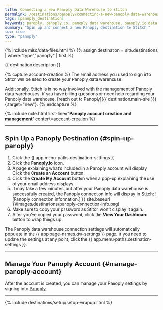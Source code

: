 ```yaml
---
title: Connecting a New Panoply Data Warehouse to Stitch
permalink: /destinations/panoply/connecting-a-new-panoply-data-warehouse-to-stitch
tags: [panoply_destination]
keywords: panoply, panoply.io, panoply data warehouse, panoply.io data warehouse etl to redshift, redshift etl, panoply etl
summary: "Spin up and connect a new Panoply destination to Stitch."
toc: true
type: "panoply"
---
```

{% include misc/data-files.html %}
{% assign destination = site.destinations | where:"type","panoply" | first %}

{{ destination.description }}

{% capture account-creation %}
The email address you used to sign into Stitch will be used to create your Panoply data warehouse.

Additionally, Stitch is in no way involved with the management of Panoply data warehouses. If you have billing questions or need help regarding your Panoply data warehouse, [reach out to Panoply]({{ destination.main-site }}){:target="new"}.
{% endcapture %}

{% include note.html first-line="**Panoply account creation and management**" content=account-creation %}

---

## Spin Up a Panoply Destination {#spin-up-panoply}

1. Click the {{ app.menu-paths.destination-settings }}.
2. Click the **Panoply.io** icon.
3. A page explaining what’s included in a Panoply account will display. Click the **Create an Account** button.
4. Click the **Create My Account** button when a pop-up explaining the use of your email address displays.
5. It may take a few minutes, but after your Panoply data warehouse is successfully created, the Panoply connection info will display in Stitch:
   ![Panoply connection information.]({{ site.baseurl }}/images/destinations/panoply-connection-info.png)
6. Make sure to copy your password as Stitch won’t display it again.
7. After you’ve copied your password, click the **View Your Dashboard** button to wrap things up.

The Panoply data warehouse connection settings will automatically populate in the {{ app.page-names.dw-settings }} page. If you need to update the settings at any point, click the {{ app.menu-paths.destination-settings }}.

---

## Manage Your Panoply Account {#manage-panoply-account}

After the account is created, you can manage your Panoply settings by signing into [Panoply](https://www.panoply.io/).

---

{% include destinations/setup/setup-wrapup.html %}